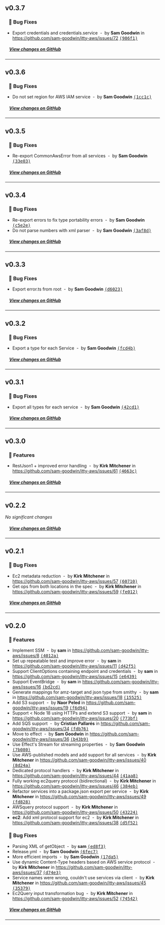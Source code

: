 ## v0.3.7

### &nbsp;&nbsp;&nbsp;🐞 Bug Fixes

- Export credentials and credentials.service &nbsp;-&nbsp; by **Sam Goodwin** in https://github.com/sam-goodwin/itty-aws/issues/72 [<samp>(986f1)</samp>](https://github.com/sam-goodwin/itty-aws/commit/986f10b6)

##### &nbsp;&nbsp;&nbsp;&nbsp;[View changes on GitHub](https://github.com/sam-goodwin/itty-aws/compare/v0.3.6...v0.3.7)

---

## v0.3.6

### &nbsp;&nbsp;&nbsp;🐞 Bug Fixes

- Do not set region for AWS IAM service &nbsp;-&nbsp; by **Sam Goodwin** [<samp>(1cc1c)</samp>](https://github.com/sam-goodwin/itty-aws/commit/1cc1cdd3)

##### &nbsp;&nbsp;&nbsp;&nbsp;[View changes on GitHub](https://github.com/sam-goodwin/itty-aws/compare/v0.3.5...v0.3.6)

---

## v0.3.5

### &nbsp;&nbsp;&nbsp;🐞 Bug Fixes

- Re-export CommonAwsError from all services &nbsp;-&nbsp; by **Sam Goodwin** [<samp>(33e03)</samp>](https://github.com/sam-goodwin/itty-aws/commit/33e03ecb)

##### &nbsp;&nbsp;&nbsp;&nbsp;[View changes on GitHub](https://github.com/sam-goodwin/itty-aws/compare/v0.3.4...v0.3.5)

---

## v0.3.4

### &nbsp;&nbsp;&nbsp;🐞 Bug Fixes

- Re-export errors to fix type portability errors &nbsp;-&nbsp; by **Sam Goodwin** [<samp>(c5e2e)</samp>](https://github.com/sam-goodwin/itty-aws/commit/c5e2e81b)
- Do not parse numbers with xml parser &nbsp;-&nbsp; by **Sam Goodwin** [<samp>(3af8d)</samp>](https://github.com/sam-goodwin/itty-aws/commit/3af8db1d)

##### &nbsp;&nbsp;&nbsp;&nbsp;[View changes on GitHub](https://github.com/sam-goodwin/itty-aws/compare/v0.3.3...v0.3.4)

---

## v0.3.3

### &nbsp;&nbsp;&nbsp;🐞 Bug Fixes

- Export error.ts from root &nbsp;-&nbsp; by **Sam Goodwin** [<samp>(d6023)</samp>](https://github.com/sam-goodwin/itty-aws/commit/d602365a)

##### &nbsp;&nbsp;&nbsp;&nbsp;[View changes on GitHub](https://github.com/sam-goodwin/itty-aws/compare/v0.3.2...v0.3.3)

---

## v0.3.2

### &nbsp;&nbsp;&nbsp;🐞 Bug Fixes

- Export a type for each Service &nbsp;-&nbsp; by **Sam Goodwin** [<samp>(fcd4b)</samp>](https://github.com/sam-goodwin/itty-aws/commit/fcd4b3f7)

##### &nbsp;&nbsp;&nbsp;&nbsp;[View changes on GitHub](https://github.com/sam-goodwin/itty-aws/compare/v0.3.1...v0.3.2)

---

## v0.3.1

### &nbsp;&nbsp;&nbsp;🐞 Bug Fixes

- Export all types for each service &nbsp;-&nbsp; by **Sam Goodwin** [<samp>(42cd1)</samp>](https://github.com/sam-goodwin/itty-aws/commit/42cd1a76)

##### &nbsp;&nbsp;&nbsp;&nbsp;[View changes on GitHub](https://github.com/sam-goodwin/itty-aws/compare/v0.3.0...v0.3.1)

---

## v0.3.0

### &nbsp;&nbsp;&nbsp;🚀 Features

- RestJson1 + improved error handling &nbsp;-&nbsp; by **Kirk Mitchener** in https://github.com/sam-goodwin/itty-aws/issues/61 [<samp>(4663c)</samp>](https://github.com/sam-goodwin/itty-aws/commit/4663cb53)

##### &nbsp;&nbsp;&nbsp;&nbsp;[View changes on GitHub](https://github.com/sam-goodwin/itty-aws/compare/v0.2.2...v0.3.0)

---

## v0.2.2

*No significant changes*

##### &nbsp;&nbsp;&nbsp;&nbsp;[View changes on GitHub](https://github.com/sam-goodwin/itty-aws/compare/v0.2.1...v0.2.2)

---

## v0.2.1

### &nbsp;&nbsp;&nbsp;🐞 Bug Fixes

- Ec2 metadata reduction &nbsp;-&nbsp; by **Kirk Mitchener** in https://github.com/sam-goodwin/itty-aws/issues/57 [<samp>(60710)</samp>](https://github.com/sam-goodwin/itty-aws/commit/60710f69)
- Get ops from both locations in the spec &nbsp;-&nbsp; by **Kirk Mitchener** in https://github.com/sam-goodwin/itty-aws/issues/59 [<samp>(fe012)</samp>](https://github.com/sam-goodwin/itty-aws/commit/fe012729)

##### &nbsp;&nbsp;&nbsp;&nbsp;[View changes on GitHub](https://github.com/sam-goodwin/itty-aws/compare/v0.2.0...v0.2.1)

---

## v0.2.0

### &nbsp;&nbsp;&nbsp;🚀 Features

- Implement SSM &nbsp;-&nbsp; by **sam** in https://github.com/sam-goodwin/itty-aws/issues/8 [<samp>(4012a)</samp>](https://github.com/sam-goodwin/itty-aws/commit/4012a83c)
- Set up repeatable test and improve error &nbsp;-&nbsp; by **sam** in https://github.com/sam-goodwin/itty-aws/issues/11 [<samp>(d42f5)</samp>](https://github.com/sam-goodwin/itty-aws/commit/d42f5a84)
- Support ClientOptions containing endpoint and credentials &nbsp;-&nbsp; by **sam** in https://github.com/sam-goodwin/itty-aws/issues/15 [<samp>(e6439)</samp>](https://github.com/sam-goodwin/itty-aws/commit/e6439d8b)
- Support EventBridge &nbsp;-&nbsp; by **sam** in https://github.com/sam-goodwin/itty-aws/issues/16 [<samp>(bd2cd)</samp>](https://github.com/sam-goodwin/itty-aws/commit/bd2cd1b7)
- Generate mappings for amz-target and json type from smithy &nbsp;-&nbsp; by **sam** in https://github.com/sam-goodwin/itty-aws/issues/18 [<samp>(15525)</samp>](https://github.com/sam-goodwin/itty-aws/commit/1552566e)
- Add S3 support &nbsp;-&nbsp; by **Naor Peled** in https://github.com/sam-goodwin/itty-aws/issues/19 [<samp>(f6d94)</samp>](https://github.com/sam-goodwin/itty-aws/commit/f6d94f18)
- Support < Node 18 using HTTPs and extend S3 support &nbsp;-&nbsp; by **sam** in https://github.com/sam-goodwin/itty-aws/issues/20 [<samp>(773bf)</samp>](https://github.com/sam-goodwin/itty-aws/commit/773bf0e2)
- Add SQS support &nbsp;-&nbsp; by **Cristian Pallarés** in https://github.com/sam-goodwin/itty-aws/issues/34 [<samp>(fdb76)</samp>](https://github.com/sam-goodwin/itty-aws/commit/fdb76bcd)
- Move to effect &nbsp;-&nbsp; by **Sam Goodwin** in https://github.com/sam-goodwin/itty-aws/issues/36 [<samp>(b43b9)</samp>](https://github.com/sam-goodwin/itty-aws/commit/b43b9cb8)
- Use Effect's Stream for streaming properties &nbsp;-&nbsp; by **Sam Goodwin** [<samp>(7b080)</samp>](https://github.com/sam-goodwin/itty-aws/commit/7b080c81)
- Use AWS-published models and add support for all services &nbsp;-&nbsp; by **Kirk Mitchener** in https://github.com/sam-goodwin/itty-aws/issues/40 [<samp>(8d24a)</samp>](https://github.com/sam-goodwin/itty-aws/commit/8d24adcd)
- Dedicated protocol handlers &nbsp;-&nbsp; by **Kirk Mitchener** in https://github.com/sam-goodwin/itty-aws/issues/44 [<samp>(41aa8)</samp>](https://github.com/sam-goodwin/itty-aws/commit/41aa860e)
- Fully working ec2query protocol (bidirectional) &nbsp;-&nbsp; by **Kirk Mitchener** in https://github.com/sam-goodwin/itty-aws/issues/46 [<samp>(384eb)</samp>](https://github.com/sam-goodwin/itty-aws/commit/384eb662)
- Refactor services into a package.json export per service &nbsp;-&nbsp; by **Kirk Mitchener** in https://github.com/sam-goodwin/itty-aws/issues/49 [<samp>(fd828)</samp>](https://github.com/sam-goodwin/itty-aws/commit/fd828c2a)
- AWSquery protocol support &nbsp;-&nbsp; by **Kirk Mitchener** in https://github.com/sam-goodwin/itty-aws/issues/50 [<samp>(43224)</samp>](https://github.com/sam-goodwin/itty-aws/commit/43224f24)
- **ec2**: Add xml protocol support for ec2 &nbsp;-&nbsp; by **Kirk Mitchener** in https://github.com/sam-goodwin/itty-aws/issues/38 [<samp>(d5f52)</samp>](https://github.com/sam-goodwin/itty-aws/commit/d5f52dde)

### &nbsp;&nbsp;&nbsp;🐞 Bug Fixes

- Parsing XML of getObject &nbsp;-&nbsp; by **sam** [<samp>(ed8f3)</samp>](https://github.com/sam-goodwin/itty-aws/commit/ed8f3e44)
- Release.yml &nbsp;-&nbsp; by **Sam Goodwin** [<samp>(6fec7)</samp>](https://github.com/sam-goodwin/itty-aws/commit/6fec7a26)
- More efficient imports &nbsp;-&nbsp; by **Sam Goodwin** [<samp>(17da5)</samp>](https://github.com/sam-goodwin/itty-aws/commit/17da59ce)
- Use dynamic Content-Type headers based on AWS service protocol &nbsp;-&nbsp; by **Kirk Mitchener** in https://github.com/sam-goodwin/itty-aws/issues/37 [<samp>(d74e3)</samp>](https://github.com/sam-goodwin/itty-aws/commit/d74e32ff)
- Service names were wrong, couldn't use services via client &nbsp;-&nbsp; by **Kirk Mitchener** in https://github.com/sam-goodwin/itty-aws/issues/45 [<samp>(35379)</samp>](https://github.com/sam-goodwin/itty-aws/commit/35379f18)
- Ec2Query input transformation bug &nbsp;-&nbsp; by **Kirk Mitchener** in https://github.com/sam-goodwin/itty-aws/issues/52 [<samp>(74542)</samp>](https://github.com/sam-goodwin/itty-aws/commit/74542b1d)

##### &nbsp;&nbsp;&nbsp;&nbsp;[View changes on GitHub](https://github.com/sam-goodwin/itty-aws/compare/21e5a85d2d96268b9afbb10f2f1b83b64e0aabb0...v0.2.0)

---

